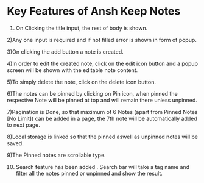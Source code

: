# Key Features of Ansh Keep Notes

1) On Clicking the title input, the rest of body is shown.


2)Any one input is required and if not filled error is shown in form of popup.


3)On clicking the add button a note is created.


4)In order to edit the created note, click on the edit icon button and a popup screen will be shown with the editable note content.


5)To simply delete the note, click on the delete icon button.


6)The notes can be pinned by clicking on Pin icon, when pinned the respective Note will be pinned at top and will remain there unless unpinned.


7)Pagination is Done, so that maximum of 6 Notes (apart from Pinned Notes [No Limit]) can be added in a page, the 7th note will be automatically added to next page.


8)Local storage is linked so that the pinned aswell as unpinned notes will be saved.


9)The Pinned notes are scrollable type.


10) Search feature has been added . Search bar will take a tag name and filter all the notes pinned or unpinned and show the result.
